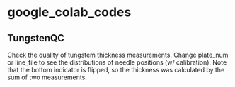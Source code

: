 # google_colab_codes
## TungstenQC
Check the quality of tungstem thickness measurements. Change plate_num or line_file to see 
the distributions of needle positions (w/ calibration). Note that the bottom indicator is flipped, so the thickness was calculated by the sum of two measurements. 

